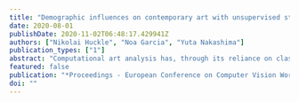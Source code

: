 ```yaml
---
title: "Demographic influences on contemporary art with unsupervised style embeddings"
date: 2020-08-01
publishDate: 2020-11-02T06:48:17.429941Z
authors: ["Nikolai Huckle", "Noa Garcia", "Yuta Nakashima"]
publication_types: ["1"]
abstract: "Computational art analysis has, through its reliance on classification tasks, prioritised historical datasets in which the artworks are already well sorted with the necessary annotations. Art produced today, on the other hand, is numerous and easily accessible, through the internet and social networks that are used by professional and amateur artists alike to display their work. Although this art---yet unsorted in terms of style and genre---is less suited for supervised analysis, the data sources come with novel information that may help frame the visual content in equally novel ways. As a first step in this direction, we present contempArt, a multi-modal dataset of exclusively contemporary artworks. contempArt is a collection of paintings and drawings, a detailed graph network based on social connections on Instagram and additional socio-demographic information; all attached to 442 artists at the beginning of their career. We evaluate three methods suited for generating unsupervised style embeddings of images and correlate them with the remaining data. We find no connections between visual style on the one hand and social proximity, gender, and nationality on the other."
featured: false
publication: "*Proceedings - European Conference on Computer Vision Workshops*"
doi: ""
---
```


